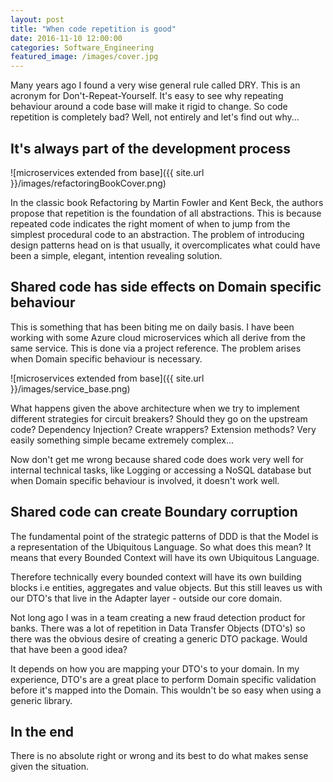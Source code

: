 ```yaml
---
layout: post
title: "When code repetition is good"
date: 2016-11-10 12:00:00
categories: Software_Engineering
featured_image: /images/cover.jpg
---
```


Many years ago I found a very wise general rule called DRY. This is an acronym for Don't-Repeat-Yourself. It's easy to see why repeating behaviour around a code base will make it rigid to change. So code repetition is completely bad? Well, not entirely and let's find out why...

## It's always part of the development process

![microservices extended from base]({{ site.url }}/images/refactoringBookCover.png)

In the classic book Refactoring by Martin Fowler and Kent Beck, the authors propose that repetition is the foundation of all abstractions. This is because repeated code indicates the right moment of when to jump from the simplest procedural code to an abstraction. The problem of introducing design patterns head on is that usually, it overcomplicates what could have been a simple, elegant, intention revealing solution.

## Shared code has side effects on Domain specific behaviour

This is something that has been biting me on daily basis. I have been working with some Azure cloud microservices which all derive from the same service. This is done via a project reference. The problem arises when Domain specific behaviour is necessary. 

![microservices extended from base]({{ site.url }}/images/service_base.png)

What happens given the above architecture when we try to implement different strategies for circuit breakers? Should they go on the upstream code? Dependency Injection? Create wrappers? Extension methods? Very easily something simple became extremely complex...

Now don't get me wrong because shared code does work very well for internal technical tasks, like Logging or accessing a NoSQL database but when Domain specific behaviour is involved, it doesn't work well.

## Shared code can create Boundary corruption

The fundamental point of the strategic patterns of DDD is that the Model is a representation of the Ubiquitous Language. So what does this mean? It means that every Bounded Context will have its own Ubiquitous Language.

Therefore technically every bounded context will have its own building blocks i.e entities, aggregates and value objects. But this still leaves us with our DTO's that live in the Adapter layer - outside our core domain.

Not long ago I was in a team creating a new fraud detection product for banks. There was a lot of repetition in Data Transfer Objects (DTO's) so there was the obvious desire of creating a generic DTO package. Would that have been a good idea?

It depends on how you are mapping your DTO's to your domain. In my experience, DTO's are a great place to perform Domain specific validation before it's mapped into the Domain. This wouldn't be so easy when using a generic library.

## In the end

There is no absolute right or wrong and its best to do what makes sense given the situation.

